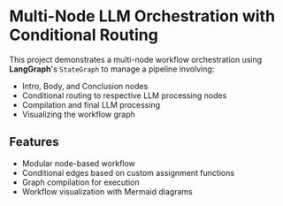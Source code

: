 # Multi-Node LLM Orchestration with Conditional Routing

This project demonstrates a multi-node workflow orchestration using **LangGraph**'s `StateGraph` to manage a pipeline involving:

- Intro, Body, and Conclusion nodes  
- Conditional routing to respective LLM processing nodes  
- Compilation and final LLM processing  
- Visualizing the workflow graph

## Features

- Modular node-based workflow  
- Conditional edges based on custom assignment functions  
- Graph compilation for execution  
- Workflow visualization with Mermaid diagrams


